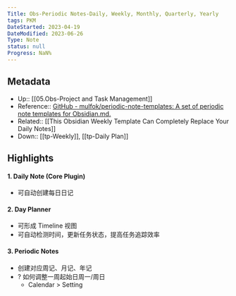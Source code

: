 ```yaml
---
Title: Obs-Periodic Notes-Daily, Weekly, Monthly, Quarterly, Yearly
tags: PKM
DateStarted: 2023-04-19
DateModified: 2023-06-26
Type: Note
status: null
Progress: NaN%
---
```

## Metadata
- Up:: [[05.Obs-Project and Task Management]]
- Reference:: [GitHub - mulfok/periodic-note-templates: A set of periodic note templates for Obsidian.md.](https://github.com/mulfok/periodic-note-templates)
- Related:: [[This Obsidian Weekly Template Can Completely Replace Your Daily Notes]]
- Down:: [[tp-Weekly]], [[tp-Daily Plan]]
## Highlights
#### 1. Daily Note (Core Plugin)
- 可自动创建每日日记
#### 2. Day Planner
- 可形成 Timeline 视图
- 可自动检测时间，更新任务状态，提高任务追踪效率
#### 3. Periodic Notes
- 创建对应周记、月记、年记
- ? 如何调整一周起始日周一/周日
	- Calendar > Setting